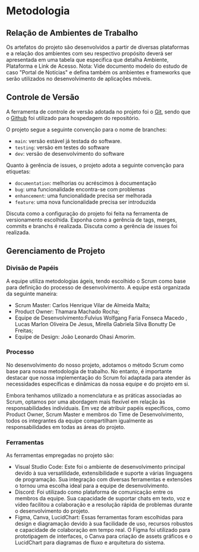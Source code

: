 
# Metodologia

## Relação de Ambientes de Trabalho

Os artefatos do projeto são desenvolvidos a partir de diversas plataformas e a relação dos ambientes com seu respectivo propósito deverá ser apresentada em uma tabela que especifica que detalha Ambiente, Plataforma e Link de Acesso. 
Nota: Vide documento modelo do estudo de caso "Portal de Notícias" e defina também os ambientes e frameworks que serão utilizados no desenvolvimento de aplicações móveis.

## Controle de Versão

A ferramenta de controle de versão adotada no projeto foi o
[Git](https://git-scm.com/), sendo que o [Github](https://github.com)
foi utilizado para hospedagem do repositório.

O projeto segue a seguinte convenção para o nome de branches:

- `main`: versão estável já testada do software.
- `testing`: versão em testes do software
- `dev`: versão de desenvolvimento do software

Quanto à gerência de issues, o projeto adota a seguinte convenção para
etiquetas:

- `documentation`: melhorias ou acréscimos à documentação
- `bug`: uma funcionalidade encontra-se com problemas
- `enhancement`: uma funcionalidade precisa ser melhorada
- `feature`: uma nova funcionalidade precisa ser introduzida

Discuta como a configuração do projeto foi feita na ferramenta de versionamento escolhida. Exponha como a gerência de tags, merges, commits e branchs é realizada. Discuta como a gerência de issues foi realizada.


## Gerenciamento de Projeto

### Divisão de Papéis

 A equipe utiliza metodologias ágeis, tendo escolhido o Scrum como base para definição do processo de desenvolvimento. A equipe está organizada da seguinte maneira:

- Scrum Master: Carlos Henrique Vilar de Almeida Malta;
- Product Owner: Thamara Machado Rocha;
- Equipe de Desenvolvimento:Fulvius Wolfgang Faria Fonseca Macedo , Lucas Marlon Oliveira De Jesus, Mirella Gabriela Silva Bonutty De Freitas;
- Equipe de Design: João Leonardo Ohasi Amorim.


### Processo

No desenvolvimento do nosso projeto, adotamos o método Scrum como base para nossa metodologia de trabalho. No entanto, é importante destacar que nossa implementação do Scrum foi adaptada para atender às necessidades específicas e dinâmicas da nossa equipe e do projeto em si.

Embora tenhamos utilizado a nomenclatura e as práticas associadas ao Scrum, optamos por uma abordagem mais flexível em relação às responsabilidades individuais. Em vez de atribuir papéis específicos, como Product Owner, Scrum Master e membros do Time de Desenvolvimento, todos os integrantes da equipe compartilham igualmente as responsabilidades em todas as áreas do projeto.
 

### Ferramentas

As ferramentas empregadas no projeto são:

- Visual Studio Code: Este foi o ambiente de desenvolvimento principal devido à sua versatilidade, extensibilidade e suporte a várias linguagens de programação. Sua integração com diversas ferramentas e extensões o tornou uma escolha ideal para a equipe de desenvolvimento.
- Discord: Foi utilizado como plataforma de comunicação entre os membros da equipe. Sua capacidade de suportar chats em texto, voz e vídeo facilitou a colaboração e a resolução rápida de problemas durante o desenvolvimento do projeto.
- Figma, Canva, LucidChart: Essas ferramentas foram escolhidas para design e diagramação devido à sua facilidade de uso, recursos robustos e capacidade de colaboração em tempo real. O Figma foi utilizado para prototipagem de interfaces, o Canva para criação de assets gráficos e o LucidChart para diagramas de fluxo e arquitetura do sistema.
